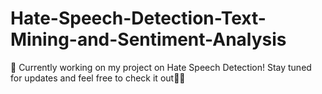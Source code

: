 # Hate-Speech-Detection-Text-Mining-and-Sentiment-Analysis
🚧 Currently working on my project on Hate Speech Detection! Stay tuned for updates and feel free to check it out🧐✨
